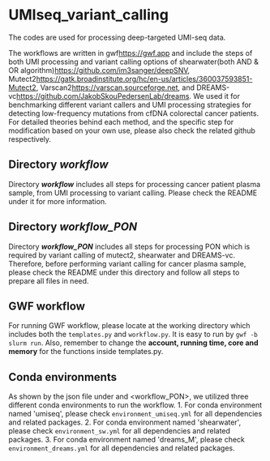 # UMIseq_variant_calling
The codes are used for processing deep-targeted UMI-seq data. 

The workflows are written in gwf<https://gwf.app> and include the steps of both UMI processing and variant calling options of shearwater(both AND & OR algorithm)<https://github.com/im3sanger/deepSNV>, Mutect2<https://gatk.broadinstitute.org/hc/en-us/articles/360037593851-Mutect2>, Varscan2<https://varscan.sourceforge.net>, and DREAMS-vc<https://github.com/JakobSkouPedersenLab/dreams>. We used it for benchmarking different variant callers and UMI processing strategies for detecting low-frequency mutations from cfDNA colorectal cancer patients. For detailed theories behind each method, and the specific step for modification based on your own use, please also check the related github respectively.

## Directory ***workflow*** 

Directory ***workflow*** includes all steps for processing cancer patient plasma sample, from UMI processing to variant calling. Please check the README under it for more information. 

## Directory ***workflow_PON*** 

Directory ***workflow_PON*** includes all steps for processing PON which is required by variant calling of mutect2, shearwater and DREAMS-vc. Therefore, before performing variant calling for cancer plasma sample, please check the README under this directory and follow all steps to prepare all files in need. 

## GWF workflow

For running GWF workflow, please locate at the working directory which includes both the `templates.py` and `workflow.py`. It is easy to run by `gwf -b slurm run`. Also, remember to change the **account, running time, core and memory** for the functions inside templates.py.

## Conda environments

As shown by the json file under <workflow> and <workflow_PON>, we utilized three different conda environments to run the workflow. 1. For conda environment named 'umiseq', please check `environment_umiseq.yml` for all dependencies and related packages. 
2. For conda environment named 'shearwater', please check `environment_sw.yml` for all dependencies and related packages.
3. For conda environment named 'dreams_M', please check `environment_dreams.yml` for all dependencies and related packages. 






